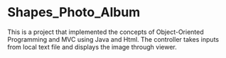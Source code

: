 # Shapes_Photo_Album
This is a project that implemented the concepts of Object-Oriented Programming and MVC using Java and Html. The controller takes inputs from local text file and displays the image through viewer.

